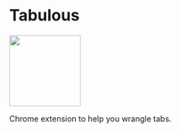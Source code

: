 # Tabulous

<img src="https://i.imgur.com/GBB0Nug.png" width="128" height="128">

Chrome extension to help you wrangle tabs.
